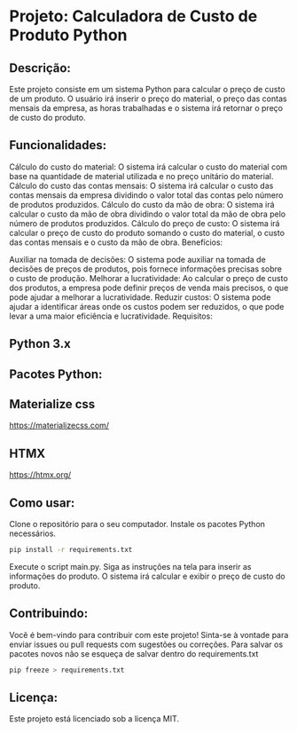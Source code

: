 # Projeto: Calculadora de Custo de Produto Python

## Descrição:

Este projeto consiste em um sistema Python para calcular o preço de custo de um produto. O usuário irá inserir o preço do material, o preço das contas mensais da empresa, as horas trabalhadas e o sistema irá retornar o preço de custo do produto.

## Funcionalidades:

Cálculo do custo do material: O sistema irá calcular o custo do material com base na quantidade de material utilizada e no preço unitário do material.
Cálculo do custo das contas mensais: O sistema irá calcular o custo das contas mensais da empresa dividindo o valor total das contas pelo número de produtos produzidos.
Cálculo do custo da mão de obra: O sistema irá calcular o custo da mão de obra dividindo o valor total da mão de obra pelo número de produtos produzidos.
Cálculo do preço de custo: O sistema irá calcular o preço de custo do produto somando o custo do material, o custo das contas mensais e o custo da mão de obra.
Benefícios:

Auxiliar na tomada de decisões: O sistema pode auxiliar na tomada de decisões de preços de produtos, pois fornece informações precisas sobre o custo de produção.
Melhorar a lucratividade: Ao calcular o preço de custo dos produtos, a empresa pode definir preços de venda mais precisos, o que pode ajudar a melhorar a lucratividade.
Reduzir custos: O sistema pode ajudar a identificar áreas onde os custos podem ser reduzidos, o que pode levar a uma maior eficiência e lucratividade.
Requisitos:

## Python 3.x
## Pacotes Python:

## Materialize css
https://materializecss.com/

## HTMX
https://htmx.org/

## Como usar:

Clone o repositório para o seu computador.
Instale os pacotes Python necessários.

```bash 
pip install -r requirements.txt 
```

Execute o script main.py.
Siga as instruções na tela para inserir as informações do produto.
O sistema irá calcular e exibir o preço de custo do produto.

## Contribuindo:

Você é bem-vindo para contribuir com este projeto! Sinta-se à vontade para enviar issues ou pull requests com sugestões ou correções.
Para salvar os pacotes novos não se esqueça de salvar dentro do requirements.txt
```bash
pip freeze > requirements.txt
```

## Licença:

Este projeto está licenciado sob a licença MIT.